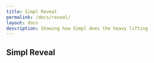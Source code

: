 ```yaml
---
title: Simpl Reveal
permalink: /docs/reveal/
layout: docs
description: Showing how Simpl does the heavy lifting
---
```


## Simpl Reveal

